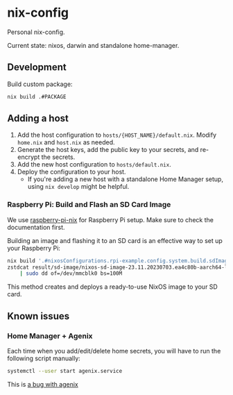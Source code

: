 # nix-config

Personal nix-config.

Current state: nixos, darwin and standalone home-manager.

## Development

Build custom package:

```sh
nix build .#PACKAGE
```

## Adding a host

1. Add the host configuration to `hosts/{HOST_NAME}/default.nix`. Modify `home.nix` and `host.nix` as needed.
2. Generate the host keys, add the public key to your secrets, and re-encrypt the secrets.
3. Add the new host configuration to `hosts/default.nix`.
4. Deploy the configuration to your host.
   - If you're adding a new host with a standalone Home Manager setup, using `nix develop` might be helpful.

### Raspberry Pi: Build and Flash an SD Card Image

We use [raspberry-pi-nix](https://github.com/nix-community/raspberry-pi-nix) for
Raspberry Pi setup. Make sure to check the documentation first.

Building an image and flashing it to an SD card is an effective way to set up your
Raspberry Pi:

```sh
nix build '.#nixosConfigurations.rpi-example.config.system.build.sdImage'
zstdcat result/sd-image/nixos-sd-image-23.11.20230703.ea4c80b-aarch64-linux.img.zst \
    | sudo dd of=/dev/mmcblk0 bs=100M
```

This method creates and deploys a ready-to-use NixOS image to your SD card.

## Known issues

### Home Manager + Agenix

Each time when you add/edit/delete home secrets, you will have to run the following script manually:

```sh
systemctl --user start agenix.service
```

This is [a bug with agenix](https://github.com/ryantm/agenix/issues/50#issuecomment-1712597733)
